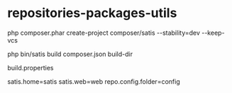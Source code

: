 repositories-packages-utils
===========================


php composer.phar create-project composer/satis --stability=dev --keep-vcs

php bin/satis build composer.json build-dir



build.properties

satis.home=satis
satis.web=web
repo.config.folder=config
